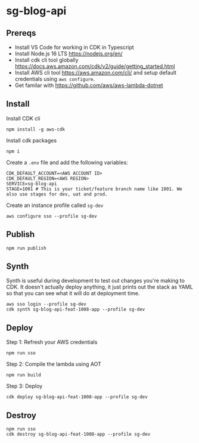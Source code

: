 # sg-blog-api

## Prereqs

- Install VS Code for working in CDK in Typescript
- Install Node.js 16 LTS https://nodejs.org/en/
- Install cdk cli tool globally https://docs.aws.amazon.com/cdk/v2/guide/getting_started.html
- Install AWS cli tool https://aws.amazon.com/cli/ and setup default credentials using `aws configure`.
- Get familar with https://github.com/aws/aws-lambda-dotnet

## Install

Install CDK cli

```
npm install -g aws-cdk
```

Install cdk packages

```
npm i
```

Create a `.env` file and add the following variables:

```
CDK_DEFAULT_ACCOUNT=<AWS ACCOUNT ID>
CDK_DEFAULT_REGION=<AWS REGION>
SERVICE=sg-blog-api
STAGE=1001 # This is your ticket/feature branch name like 1001. We also use stages for dev, uat and prod.
```

Create an instance profile called `sg-dev`

```
aws configure sso --profile sg-dev
```

## Publish

```
npm run publish
```

## Synth

Synth is useful during development to test out changes you're making to CDK. It doesn't actually deploy anything, it just
prints out the stack as YAML so that you can see what it will do at deployment time.

```
aws sso login --profile sg-dev
cdk synth sg-blog-api-feat-1008-app --profile sg-dev
```

## Deploy

Step 1: Refresh your AWS credentials

```
npm run sso
```

Step 2: Compile the lambda using AOT

```
npm run build
```

Step 3: Deploy

```
cdk deploy sg-blog-api-feat-1008-app --profile sg-dev
```

## Destroy

```
npm run sso
cdk destroy sg-blog-api-feat-1008-app --profile sg-dev
```
